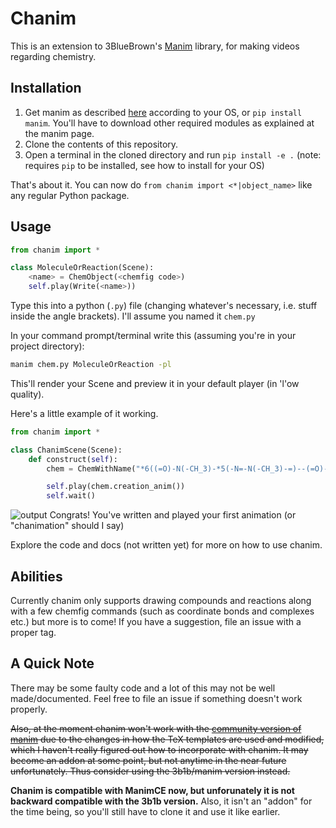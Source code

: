 # Chanim
This is an extension to 3BlueBrown's [Manim](https://www.github.com/ManimCommunity/manim) library,
for making videos regarding chemistry.

## Installation
1. Get manim as described [here](https://manimce.readthedocs.io/en/latest/installation.html) according to your OS, or `pip install manim`. You'll have to download other required modules as explained at the manim page.
2. Clone the contents of this repository.
3. Open a terminal in the cloned directory and run `pip install -e .` (note: requires `pip` to be installed, see how to install for your OS)

That's about it. You can now do `from chanim import <*|object_name>` like any regular Python package. 

## Usage
```py
from chanim import *

class MoleculeOrReaction(Scene):
    <name> = ChemObject(<chemfig code>)
    self.play(Write(<name>))
```

Type this into a python (`.py`) file (changing whatever's necessary, i.e. stuff inside the angle brackets). I'll assume you named it `chem.py`

In your command prompt/terminal write this (assuming you're in your project directory):

```sh
manim chem.py MoleculeOrReaction -pl
```
This'll render your Scene and preview it in your default player (in 'l'ow quality).

Here's a little example of it working.

```py
from chanim import *

class ChanimScene(Scene):
    def construct(self):
        chem = ChemWithName("*6((=O)-N(-CH_3)-*5(-N=-N(-CH_3)-=)--(=O)-N(-H_3C)-)")

        self.play(chem.creation_anim())
        self.wait()
```
![output](ChanimScene.gif)
Congrats! You've written and played your first animation (or "chanimation" should I say)

Explore the code and docs (not written yet) for more on how to use chanim.

## Abilities
Currently chanim only supports drawing compounds and reactions along with a few chemfig commands (such as coordinate bonds and complexes etc.) but more is to come! If you have a suggestion, file an issue with a proper tag.

## A Quick Note
There may be some faulty code and a lot of this may not be well made/documented. Feel free to file an issue if something doesn't work properly.

~~Also, at the moment chanim won't work with the [community version of manim](https://github.com/ManimCommunity/manim) due to the changes in how the TeX templates are used and modified, which I haven't really figured out how to incorporate with chanim. It may become an addon at some point, but not anytime in the near future unfortunately. Thus consider using the 3b1b/manim version instead.~~

**Chanim is compatible with ManimCE now, but unforunately it is not backward compatible with the 3b1b version.** Also, it isn't an "addon" for the time being, so you'll still have to clone it and use it like earlier.
